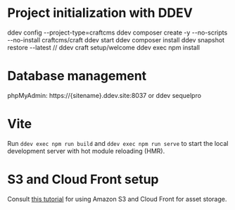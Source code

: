 # Project initialization with DDEV
ddev config --project-type=craftcms
ddev composer create -y --no-scripts --no-install craftcms/craft
ddev start
ddev composer install
ddev snapshot restore --latest
// ddev craft setup/welcome
ddev exec npm install

# Database management
phpMyAdmin: https://{sitename}.ddev.site:8037
or ddev sequelpro

# Vite
Run `ddev exec npm run build` and `ddev exec npm run serve` to start the local development server with hot module reloading (HMR).

# S3 and Cloud Front setup
Consult [this tutorial](https://nystudio107.com/blog/using-aws-s3-buckets-cloudfront-distribution-with-craft-cms) for using Amazon S3 and Cloud Front for asset storage.